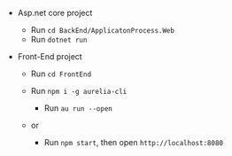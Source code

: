 + Asp.net core project
	+ Run `cd BackEnd/ApplicatonProcess.Web`
	+ Run `dotnet run`
+ Front-End project

	+ Run `cd FrontEnd`
	
	+ Run `npm i -g aurelia-cli`		
	    + Run `au run --open`	
	
	+ or 
	    + Run `npm start`, then open `http://localhost:8080`
	
